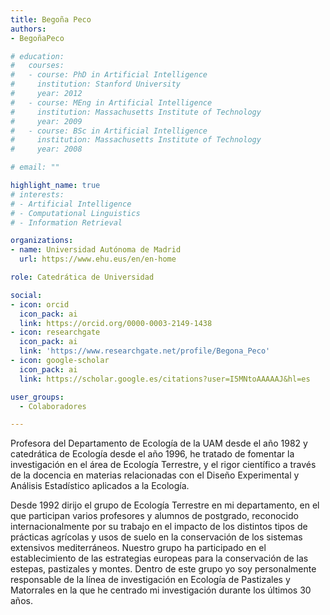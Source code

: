 ```yaml
---
title: Begoña Peco
authors:
- BegoñaPeco

# education:
#   courses:
#   - course: PhD in Artificial Intelligence
#     institution: Stanford University
#     year: 2012
#   - course: MEng in Artificial Intelligence
#     institution: Massachusetts Institute of Technology
#     year: 2009
#   - course: BSc in Artificial Intelligence
#     institution: Massachusetts Institute of Technology
#     year: 2008

# email: ""

highlight_name: true
# interests:
# - Artificial Intelligence
# - Computational Linguistics
# - Information Retrieval

organizations:
- name: Universidad Autónoma de Madrid
  url: https://www.ehu.eus/en/en-home

role: Catedrática de Universidad

social:
- icon: orcid
  icon_pack: ai
  link: https://orcid.org/0000-0003-2149-1438
- icon: researchgate
  icon_pack: ai
  link: 'https://www.researchgate.net/profile/Begona_Peco'
- icon: google-scholar
  icon_pack: ai
  link: https://scholar.google.es/citations?user=I5MNtoAAAAAJ&hl=es

user_groups: 
  - Colaboradores

---
```


Profesora del Departamento de Ecología de la UAM desde el año 1982 y catedrática de Ecología desde el año 1996, he tratado de fomentar la investigación en el área de Ecología Terrestre, y el rigor científico a través de la docencia en materias relacionadas con el Diseño Experimental y Análisis Estadístico aplicados a la Ecología.

Desde 1992 dirijo el grupo de Ecología Terrestre en mi departamento, en el que participan varios profesores y alumnos de postgrado, reconocido internacionalmente por su trabajo en el impacto de los distintos tipos de prácticas agrícolas y usos de suelo en la conservación de los sistemas extensivos mediterráneos. Nuestro grupo ha participado en el establecimiento de las estrategias europeas para la conservación de las estepas, pastizales y montes. Dentro de este grupo yo soy personalmente responsable de la línea de investigación en Ecología de Pastizales y Matorrales en la que he centrado mi investigación durante los últimos 30 años.
